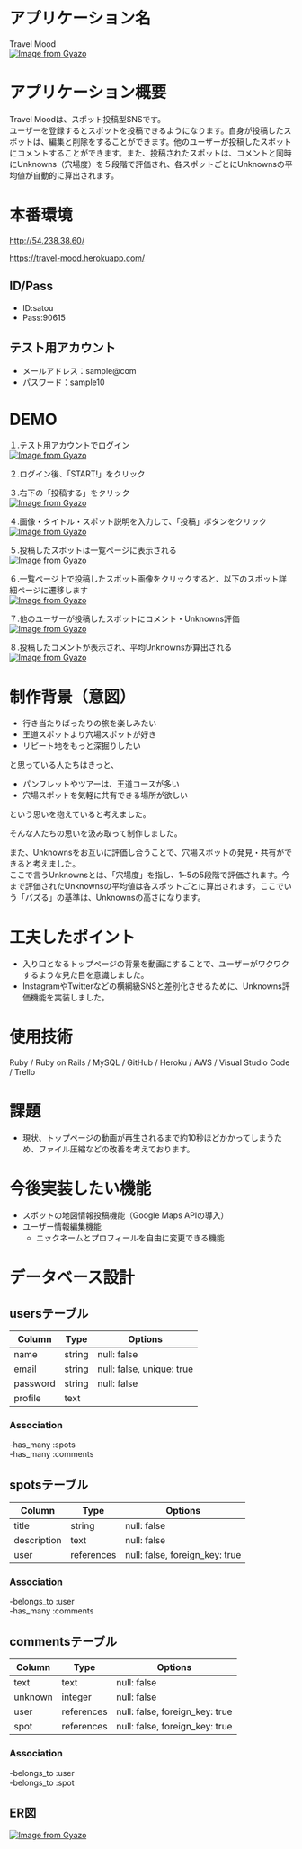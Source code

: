 # アプリケーション名
Travel Mood  
[![Image from Gyazo](https://i.gyazo.com/76bba3ecce2af409dce3b8be27031f42.jpg)](https://gyazo.com/76bba3ecce2af409dce3b8be27031f42)

# アプリケーション概要
Travel Moodは、スポット投稿型SNSです。  
ユーザーを登録するとスポットを投稿できるようになります。自身が投稿したスポットは、編集と削除をすることができます。他のユーザーが投稿したスポットにコメントすることができます。また、投稿されたスポットは、コメントと同時にUnknowns（穴場度）を５段階で評価され、各スポットごとにUnknownsの平均値が自動的に算出されます。

# 本番環境
http://54.238.38.60/

https://travel-mood.herokuapp.com/

## ID/Pass
- ID:satou
- Pass:90615

## テスト用アカウント 
  - メールアドレス：sample@com
  - パスワード：sample10

# DEMO
１.テスト用アカウントでログイン  
[![Image from Gyazo](https://i.gyazo.com/f098995462122e9507ec832bfdb8827f.jpg)](https://gyazo.com/f098995462122e9507ec832bfdb8827f)  

２.ログイン後、「START!」をクリック  

３.右下の「投稿する」をクリック  
[![Image from Gyazo](https://i.gyazo.com/be85a933fad2f87587d8e26c3c03da3c.jpg)](https://gyazo.com/be85a933fad2f87587d8e26c3c03da3c)  

４.画像・タイトル・スポット説明を入力して、「投稿」ボタンをクリック  
[![Image from Gyazo](https://i.gyazo.com/bab3884d5c587bf31524b16e08188695.jpg)](https://gyazo.com/bab3884d5c587bf31524b16e08188695)  

５.投稿したスポットは一覧ページに表示される  
[![Image from Gyazo](https://i.gyazo.com/7234d010afedae042d8c20c5f424ce0b.jpg)](https://gyazo.com/7234d010afedae042d8c20c5f424ce0b)  

６.一覧ページ上で投稿したスポット画像をクリックすると、以下のスポット詳細ページに遷移します  
[![Image from Gyazo](https://i.gyazo.com/bfac5c878bdf6ad449f699aebb96df5c.jpg)](https://gyazo.com/bfac5c878bdf6ad449f699aebb96df5c)  

７.他のユーザーが投稿したスポットにコメント・Unknowns評価  
[![Image from Gyazo](https://i.gyazo.com/72ce66a3af6d0310da849a4543457eeb.jpg)](https://gyazo.com/72ce66a3af6d0310da849a4543457eeb)  

８.投稿したコメントが表示され、平均Unknownsが算出される  
[![Image from Gyazo](https://i.gyazo.com/d374e69b726964f5be84b6eec62bdca7.jpg)](https://gyazo.com/d374e69b726964f5be84b6eec62bdca7)


# 制作背景（意図）  
- 行き当たりばったりの旅を楽しみたい  
- 王道スポットより穴場スポットが好き  
- リピート地をもっと深掘りしたい  

と思っている人たちはきっと、  

- パンフレットやツアーは、王道コースが多い  
- 穴場スポットを気軽に共有できる場所が欲しい  

という思いを抱えていると考えました。

そんな人たちの思いを汲み取って制作しました。  

また、Unknownsをお互いに評価し合うことで、穴場スポットの発見・共有ができると考えました。  
ここで言うUnknownsとは、「穴場度」を指し、1~5の5段階で評価されます。今まで評価されたUnknownsの平均値は各スポットごとに算出されます。ここでいう「バズる」の基準は、Unknownsの高さになります。

# 工夫したポイント
- 入り口となるトップページの背景を動画にすることで、ユーザーがワクワクするような見た目を意識しました。  
- InstagramやTwitterなどの横綱級SNSと差別化させるために、Unknowns評価機能を実装しました。

# 使用技術
Ruby / Ruby on Rails / MySQL / GitHub / Heroku / AWS / Visual Studio Code / Trello

# 課題
- 現状、トップページの動画が再生されるまで約10秒ほどかかってしまうため、ファイル圧縮などの改善を考えております。

# 今後実装したい機能
- スポットの地図情報投稿機能（Google Maps APIの導入）  
- ユーザー情報編集機能
  - ニックネームとプロフィールを自由に変更できる機能

# データベース設計
## usersテーブル

| Column             | Type   | Options                   |
| ------------------ | ------ | ------------------------- |
| name               | string | null: false               |
| email              | string | null: false, unique: true |
| password           | string | null: false               |
| profile            | text   |                           |

### Association
-has_many :spots  
-has_many :comments


## spotsテーブル

| Column      | Type       | Options                        |
| ----------- | ---------- | ------------------------------ |
| title       | string     | null: false                    |
| description | text       | null: false                    |
| user        | references | null: false, foreign_key: true |

### Association
-belongs_to :user  
-has_many :comments


## commentsテーブル

| Column  | Type       | Options                        |
| ------  | ---------- | ------------------------------ |
| text    | text       | null: false                    |
| unknown | integer    | null: false                    |
| user    | references | null: false, foreign_key: true |
| spot    | references | null: false, foreign_key: true |

### Association
-belongs_to :user  
-belongs_to :spot

## ER図
[![Image from Gyazo](https://i.gyazo.com/a4e1454a92f2de5ba7204f7dc9c90a9c.png)](https://gyazo.com/a4e1454a92f2de5ba7204f7dc9c90a9c)